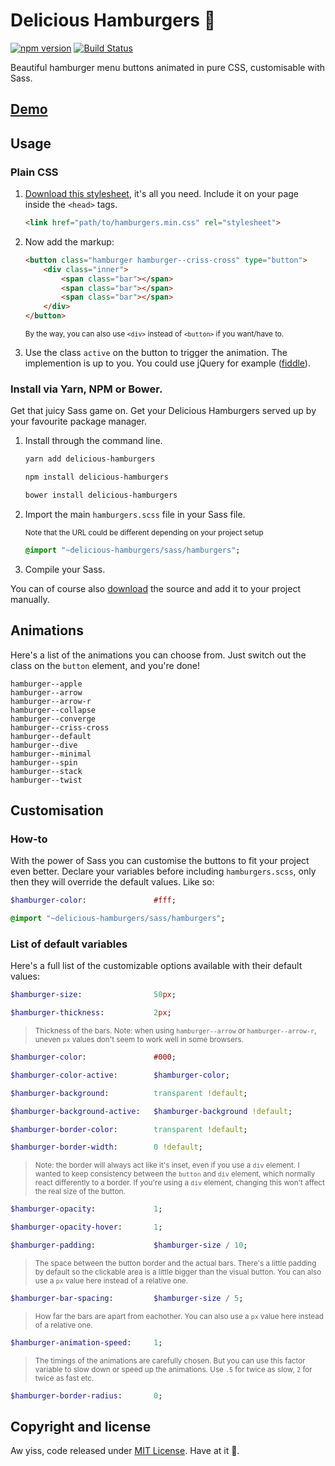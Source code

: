 # Delicious Hamburgers 🍔

[![npm version](https://img.shields.io/npm/v/delicious-hamburgers.svg)](https://www.npmjs.com/package/delicious-hamburgers)
[![Build Status](https://travis-ci.org/kapoko/delicious-hamburgers.svg?branch=master)](https://travis-ci.org/kapoko/delicious-hamburgers)

Beautiful hamburger menu buttons animated in pure CSS, customisable with Sass.

## [Demo](https://kapoko.github.io/delicious-hamburgers)

## Usage

### Plain CSS

1. [Download this stylesheet](https://github.com/kapoko/delicious-hamburgers/blob/master/dist/hamburgers.min.css), it's all you need. Include it on your page inside the `<head>` tags.

    ```html
    <link href="path/to/hamburgers.min.css" rel="stylesheet">
    ```

2. Now add the markup:

    ```html
    <button class="hamburger hamburger--criss-cross" type="button">
        <div class="inner">
            <span class="bar"></span>
            <span class="bar"></span>
            <span class="bar"></span>
        </div>
    </button>
    ```
    
    <sup>By the way, you can also use `<div>` instead of `<button>` if you want/have to.</sup>

3. Use the class `active` on the button to trigger the animation. The implemention is up to you. You could use jQuery for example ([fiddle](https://jsfiddle.net/kapoko/03wdj278/)).

### Install via Yarn, NPM or Bower. 

Get that juicy Sass game on. Get your Delicious Hamburgers served up by your favourite package manager.

1. Install through the command line.

    ```bash
    yarn add delicious-hamburgers

    npm install delicious-hamburgers

    bower install delicious-hamburgers
    ```

2. Import the main `hamburgers.scss` file in your Sass file. 
    
    <sub>Note that the URL could be different depending on your project setup</sub>

    ```sass
    @import "~delicious-hamburgers/sass/hamburgers";
    ```

3. Compile your Sass. 

You can of course also [download](https://github.com/kapoko/delicious-hamburgers/archive/master.zip) the source and add it to your project manually.

## Animations

Here's a list of the animations you can choose from. Just switch out the class on the `button` element, and you're done! 

```
hamburger--apple
hamburger--arrow
hamburger--arrow-r
hamburger--collapse
hamburger--converge
hamburger--criss-cross
hamburger--default
hamburger--dive
hamburger--minimal
hamburger--spin
hamburger--stack
hamburger--twist
```

## Customisation

### How-to 

With the power of Sass you can customise the buttons to fit your project even better. Declare your variables before including `hamburgers.scss`, only then they will override the default values. Like so: 

```sass
$hamburger-color:               #fff;

@import "~delicious-hamburgers/sass/hamburgers";
```

### List of default variables

Here's a full list of the customizable options available with their default values:

```sass
$hamburger-size:                50px;
```
```sass
$hamburger-thickness:           2px;
```

> <sup>Thickness of the bars. Note: when using `hamburger--arrow` or `hamburger--arrow-r`, uneven `px` values don't seem to work well in some browsers.</sup>

```sass
$hamburger-color:               #000;
```
```sass
$hamburger-color-active:        $hamburger-color;
```
```sass
$hamburger-background:          transparent !default;
```
```sass
$hamburger-background-active:   $hamburger-background !default;
```
```sass
$hamburger-border-color:        transparent !default;
```
```sass
$hamburger-border-width:        0 !default;
```

> <sup>Note: the border will always act like it's inset, even if you use a `div` element. I wanted to keep consistency between the `button` and `div` element, which normally react differently to a border. If you're using a `div` element, changing this won't affect the real size of the button.</sup>

```sass
$hamburger-opacity:             1;
```
```sass
$hamburger-opacity-hover:       1;
```
```sass
$hamburger-padding:             $hamburger-size / 10;
```

> <sup>The space between the button border and the actual bars. There's a little padding by default so the clickable area is a little bigger than the visual button. You can also use a `px` value here instead of a relative one.</sup>

```sass
$hamburger-bar-spacing:         $hamburger-size / 5;
```

> <sup>How far the bars are apart from eachother. You can also use a `px` value here instead of a relative one.</sup>

```sass
$hamburger-animation-speed:     1;
```

> <sup>The timings of the animations are carefully chosen. But you can use this factor variable to slow down or speed up the animations. Use `.5` for twice as slow, `2` for twice as fast etc.</sup>

```sass
$hamburger-border-radius:       0;
```

## Copyright and license

Aw yiss, code released under [MIT License](https://github.com/kapoko/delicious-hamburgers/blob/master/LICENSE). Have at it 🤘.

